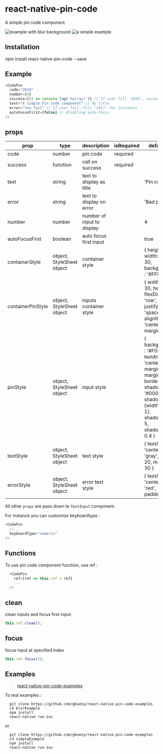 # react-native-pin-code

A simple pin code component

![example with blur background](https://media.giphy.com/media/xUPGcffB0VeaMd6DSM/giphy.gif)
![a simple example](https://media.giphy.com/media/3oKIPsotgoJ8ZGEr5u/giphy.gif)

## Installation

npm install react-native-pin-code --save

## Example

```js
<CodePin
  code="2018"
  number={4}
  success={() => console.log('hurray!')} // If user fill '2018', success is called
  text="A simple Pin code component" // My title
  error="You fail" // If user fail (fill '2017' for instance)
  autoFocusFirst={false} // disabling auto-focus
/>
```

## props

| prop              | type                      | description                | isRequired | default value                                                                                                                                                                                                      |
| ----------------- | ------------------------- | -------------------------- | ---------- | ------------------------------------------------------------------------------------------------------------------------------------------------------------------------------------------------------------------ |
| code              | number                    | pin code                   | required   |                                                                                                                                                                                                                    |
| success           | function                  | call on success            | required   |                                                                                                                                                                                                                    |
| text              | string                    | text to display as title   |            | 'Pin code.'                                                                                                                                                                                                        |
| error             | string                    | text to display on error   |            | 'Bad pin code.'                                                                                                                                                                                                    |
| number            | number                    | number of input to display |            | 4                                                                                                                                                                                                                  |
| autoFocusFirst    | boolean                   | auto focus first input     |            | true                                                                                                                                                                                                               |
| containerStyle    | object, StyleSheet object | container style            |            | { height: 150, width: width - 30, backgroundColor : '#FFF' }                                                                                                                                                       |
| containerPinStyle | object, StyleSheet object | inputs container style     |            | { width: width - 30, height: 40, flexDirection: 'row', justifyContent: 'space-around', alignItems: 'center', marginTop: 20 }                                                                                       |
| pinStyle          | object, StyleSheet object | input style                |            | { backgroundColor : '#F0F0F0', textAlign: 'center', flex: 1, marginLeft: 20, marginRight: 20, borderRadius: 5, shadowColor: '#000000', shadowOffset: {width: 1,height : 1}, shadowRadius: 5, shadowOpacity : 0.4 } |
| textStyle         | object, StyleSheet object | text style                 |            | { textAlign: 'center', color: 'gray', fontSize: 20, marginTop: 30 }                                                                                                                                                |
| errorStyle        | object, StyleSheet object | error text style           |            | { textAlign: 'center', color: 'red', paddingTop: 10 }                                                                                                                                                              |

All other `props` are pass down to `TextInput` component.

For instance you can customize keyboardtype :

```js
<CodePin
  //...
  keyboardType="numeric"
/>
```

## Functions

To use pin code component function, use ref :

```js
  <CodePin
    ref={ref => this.ref = ref}
    ...
  />
```

## clean

clean inputs and focus first input.

```js
this.ref.clean();
```

## focus

focus input at specified index

```js
this.ref.focus(1);
```

## Examples

> [react-native-pin-code-examples](https://github.com/gkueny/react-native-pin-code-examples)

To test examples :

```
  git clone https://github.com/gkueny/react-native-pin-code-examples
  cd blurExample
  npm install
  react-native run-ios
```

or

```
  git clone https://github.com/gkueny/react-native-pin-code-examples
  cd simpleExample
  npm install
  react-native run-ios
```
